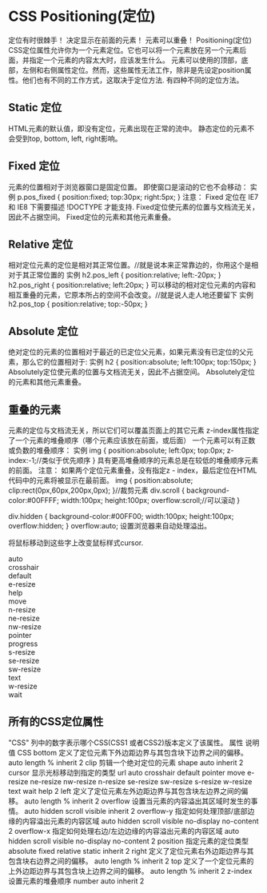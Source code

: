 # CSS Positioning(定位) #
定位有时很棘手！
决定显示在前面的元素！
元素可以重叠！
Positioning(定位)
CSS定位属性允许你为一个元素定位。它也可以将一个元素放在另一个元素后面，并指定一个元素的内容太大时，应该发生什么。
元素可以使用的顶部，底部，左侧和右侧属性定位。然而，这些属性无法工作，除非是先设定position属性。他们也有不同的工作方式，这取决于定位方法.
有四种不同的定位方法。
## Static 定位 ##
HTML元素的默认值，即没有定位，元素出现在正常的流中。
静态定位的元素不会受到top, bottom, left, right影响。
## Fixed 定位 ##
元素的位置相对于浏览器窗口是固定位置。
即使窗口是滚动的它也不会移动：
实例
p.pos_fixed
{
position:fixed;
top:30px;
right:5px;
}
注意： Fixed 定位在 IE7 和 IE8 下需要描述 !DOCTYPE 才能支持.
Fixed定位使元素的位置与文档流无关，因此不占据空间。
Fixed定位的元素和其他元素重叠。
## Relative 定位 ##
相对定位元素的定位是相对其正常位置。//就是说本来正常靠边的，你用这个是相对于其正常位置的
实例
h2.pos_left
{
position:relative;
left:-20px;
}
h2.pos_right
{
position:relative;
left:20px;
}
可以移动的相对定位元素的内容和相互重叠的元素，它原本所占的空间不会改变。//就是说人走人地还要留下
实例
h2.pos_top
{
position:relative;
top:-50px;
}
## Absolute 定位 ##
绝对定位的元素的位置相对于最近的已定位父元素，如果元素没有已定位的父元素，那么它的位置相对于<html>:
实例
h2
{
position:absolute;
left:100px;
top:150px;
}
Absolutely定位使元素的位置与文档流无关，因此不占据空间。
Absolutely定位的元素和其他元素重叠。
## 重叠的元素 ##
元素的定位与文档流无关，所以它们可以覆盖页面上的其它元素
z-index属性指定了一个元素的堆叠顺序（哪个元素应该放在前面，或后面）
一个元素可以有正数或负数的堆叠顺序：
实例
img
{
position:absolute;
left:0px;
top:0px;
z-index:-1;//类似于优先顺序
}
具有更高堆叠顺序的元素总是在较低的堆叠顺序元素的前面。
注意： 如果两个定位元素重叠，没有指定z - index，最后定位在HTML代码中的元素将被显示在最前面。
img 
{
	position:absolute;
	clip:rect(0px,60px,200px,0px);
}//裁剪元素
div.scroll
{
	background-color:#00FFFF;
	width:100px;
	height:100px;
	overflow:scroll;//可以滚动
}

div.hidden 
{
	background-color:#00FF00;
	width:100px;
	height:100px;
	overflow:hidden;
}
overflow:auto;
设置浏览器来自动处理溢出。
    <!DOCTYPE html>
    <html>
    <head>
    <meta charset="utf-8">
    <title>菜鸟教程(runoob.com)</title>
    </head>
    <body>
    <p>将鼠标移动到这些字上改变鼠标样式cursor.</p>
    <span style="cursor:auto">auto</span><br>
    <span style="cursor:crosshair">crosshair</span><br>
    <span style="cursor:default">default</span><br>
    <span style="cursor:e-resize">e-resize</span><br>
    <span style="cursor:help">help</span><br>
    <span style="cursor:move">move</span><br>
    <span style="cursor:n-resize">n-resize</span><br>
    <span style="cursor:ne-resize">ne-resize</span><br>
    <span style="cursor:nw-resize">nw-resize</span><br>
    <span style="cursor:pointer">pointer</span><br>
    <span style="cursor:progress">progress</span><br>
    <span style="cursor:s-resize">s-resize</span><br>
    <span style="cursor:se-resize">se-resize</span><br>
    <span style="cursor:sw-resize">sw-resize</span><br>
    <span style="cursor:text">text</span><br>
    <span style="cursor:w-resize">w-resize</span><br>
    <span style="cursor:wait">wait</span><br>
    </body>
    </html>
## 所有的CSS定位属性 ##
"CSS" 列中的数字表示哪个CSS(CSS1 或者CSS2)版本定义了该属性。
属性	说明	值	CSS
bottom	定义了定位元素下外边距边界与其包含块下边界之间的偏移。	auto
length
%
inherit	2
clip	剪辑一个绝对定位的元素	shape
auto
inherit	2
cursor	显示光标移动到指定的类型	url
auto
crosshair
default
pointer
move
e-resize
ne-resize
nw-resize
n-resize
se-resize
sw-resize
s-resize
w-resize
text
wait
help	2
left	定义了定位元素左外边距边界与其包含块左边界之间的偏移。	auto
length
%
inherit	2
overflow
设置当元素的内容溢出其区域时发生的事情。	auto
hidden
scroll
visible
inherit	2
overflow-y
指定如何处理顶部/底部边缘的内容溢出元素的内容区域	auto
hidden
scroll
visible
no-display
no-content	2
overflow-x
指定如何处理右边/左边边缘的内容溢出元素的内容区域	auto
hidden
scroll
visible
no-display
no-content	2
position	指定元素的定位类型	absolute
fixed
relative
static
inherit	2
right	定义了定位元素右外边距边界与其包含块右边界之间的偏移。	auto
length
%
inherit	2
top	定义了一个定位元素的上外边距边界与其包含块上边界之间的偏移。	auto
length
%
inherit	2
z-index	设置元素的堆叠顺序	number
auto
inherit	2